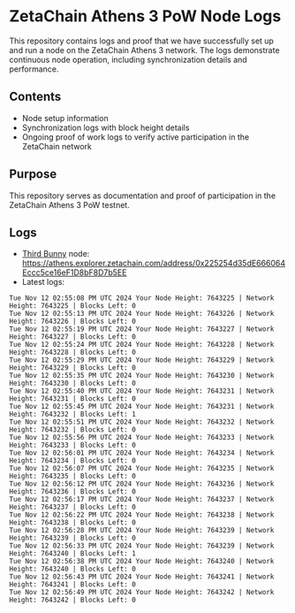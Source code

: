 # ZetaChain Athens 3 PoW Node Logs
This repository contains logs and proof that we have successfully set up and run a node on the ZetaChain Athens 3 network. The logs demonstrate continuous node operation, including synchronization details and performance.

## Contents
- Node setup information
- Synchronization logs with block height details
- Ongoing proof of work logs to verify active participation in the ZetaChain network

## Purpose
This repository serves as documentation and proof of participation in the ZetaChain Athens 3 PoW testnet.

## Logs

- [Third Bunny](https://thirdbunny.xyz/) node: https://athens.explorer.zetachain.com/address/0x225254d35dE666064Eccc5ce16eF1D8bF8D7b5EE
- Latest logs:
```
Tue Nov 12 02:55:08 PM UTC 2024 Your Node Height: 7643225 | Network Height: 7643225 | Blocks Left: 0
Tue Nov 12 02:55:13 PM UTC 2024 Your Node Height: 7643226 | Network Height: 7643226 | Blocks Left: 0
Tue Nov 12 02:55:19 PM UTC 2024 Your Node Height: 7643227 | Network Height: 7643227 | Blocks Left: 0
Tue Nov 12 02:55:24 PM UTC 2024 Your Node Height: 7643228 | Network Height: 7643228 | Blocks Left: 0
Tue Nov 12 02:55:29 PM UTC 2024 Your Node Height: 7643229 | Network Height: 7643229 | Blocks Left: 0
Tue Nov 12 02:55:35 PM UTC 2024 Your Node Height: 7643230 | Network Height: 7643230 | Blocks Left: 0
Tue Nov 12 02:55:40 PM UTC 2024 Your Node Height: 7643231 | Network Height: 7643231 | Blocks Left: 0
Tue Nov 12 02:55:45 PM UTC 2024 Your Node Height: 7643231 | Network Height: 7643232 | Blocks Left: 1
Tue Nov 12 02:55:51 PM UTC 2024 Your Node Height: 7643232 | Network Height: 7643232 | Blocks Left: 0
Tue Nov 12 02:55:56 PM UTC 2024 Your Node Height: 7643233 | Network Height: 7643233 | Blocks Left: 0
Tue Nov 12 02:56:01 PM UTC 2024 Your Node Height: 7643234 | Network Height: 7643234 | Blocks Left: 0
Tue Nov 12 02:56:07 PM UTC 2024 Your Node Height: 7643235 | Network Height: 7643235 | Blocks Left: 0
Tue Nov 12 02:56:12 PM UTC 2024 Your Node Height: 7643236 | Network Height: 7643236 | Blocks Left: 0
Tue Nov 12 02:56:17 PM UTC 2024 Your Node Height: 7643237 | Network Height: 7643237 | Blocks Left: 0
Tue Nov 12 02:56:22 PM UTC 2024 Your Node Height: 7643238 | Network Height: 7643238 | Blocks Left: 0
Tue Nov 12 02:56:28 PM UTC 2024 Your Node Height: 7643239 | Network Height: 7643239 | Blocks Left: 0
Tue Nov 12 02:56:33 PM UTC 2024 Your Node Height: 7643239 | Network Height: 7643240 | Blocks Left: 1
Tue Nov 12 02:56:38 PM UTC 2024 Your Node Height: 7643240 | Network Height: 7643240 | Blocks Left: 0
Tue Nov 12 02:56:43 PM UTC 2024 Your Node Height: 7643241 | Network Height: 7643241 | Blocks Left: 0
Tue Nov 12 02:56:49 PM UTC 2024 Your Node Height: 7643242 | Network Height: 7643242 | Blocks Left: 0
```
